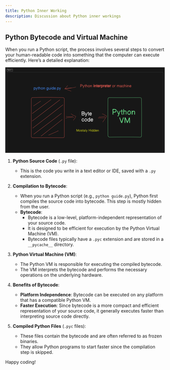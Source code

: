 ```yaml
---
title: Python Inner Working
description: Discussion about Python inner workings
---
```




## Python Bytecode and Virtual Machine
When you run a Python script, the process involves several steps to convert your human-readable code into something that the computer can execute efficiently. Here’s a detailed explanation:

![python VM image](./../../docs//main/python/python_inner_working2.png)


1. **Python Source Code** (`.py` file):
    - This is the code you write in a text editor or IDE, saved with a `.py` extension.

2. **Compilation to Bytecode**:
    - When you run a Python script (e.g., `python guide.py`), Python first compiles the source code into bytecode. This step is mostly hidden from the user.
    - **Bytecode**:
        - Bytecode is a low-level, platform-independent representation of your source code.
        - It is designed to be efficient for execution by the Python Virtual Machine (VM).
        - Bytecode files typically have a `.pyc` extension and are stored in a `__pycache__` directory.

3. **Python Virtual Machine (VM)**:
    - The Python VM is responsible for executing the compiled bytecode.
    - The VM interprets the bytecode and performs the necessary operations on the underlying hardware.

4. **Benefits of Bytecode**:
    - **Platform Independence**: Bytecode can be executed on any platform that has a compatible Python VM.
    - **Faster Execution**: Since bytecode is a more compact and efficient representation of your source code, it generally executes faster than interpreting source code directly.

5. **Compiled Python Files** (`.pyc` files):
    - These files contain the bytecode and are often referred to as frozen binaries.
    - They allow Python programs to start faster since the compilation step is skipped.



Happy coding!
